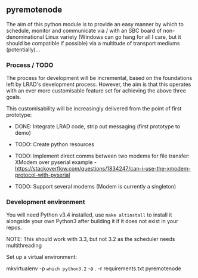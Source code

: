 ## pyremotenode

The aim of this python module is to provide an easy manner by which to 
schedule, monitor and communicate via / with an SBC board of non-denominational 
Linux variety (Windows can go hang for all I care, but it should be 
compatible if possible) via a multitude of transport mediums (potentially)...

### Process / TODO

The process for development will be incremental, based on the foundations 
left by LRAD's development process. However, the aim is that this operates
with an ever more customisable feature set for achieving the above three 
goals. 

This customisability will be increasingly delivered from the point of first
prototype:

- DONE: Integrate LRAD code, strip out messaging (first prototype to demo)
- TODO: Create python resources
- TODO: Implement direct comms between two modems for file transfer: 
    XModem over pyserial example - https://stackoverflow.com/questions/1834247/can-i-use-the-xmodem-protocol-with-pyserial

- TODO: Support several modems (Modem is currently a singleton)

### Development environment

You will need Python v3.4 installed, use `make altinstall` to
install it alongside your own Python3 after building it if it 
does not exist in your repos.

NOTE: This should work with 3.3, but not 3.2 as the scheduler 
needs multithreading

Set up a virtual environment: 

mkvirtualenv -p `which python3.2` -a . -r requirements.txt pyremotenode


